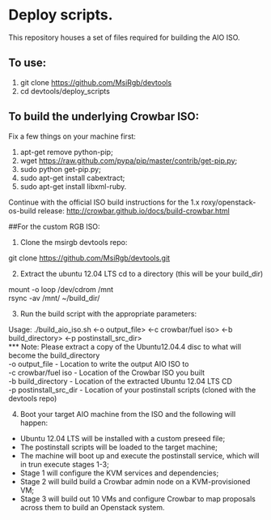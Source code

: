 # Deploy scripts.
This repository houses a set of files required for building the AIO ISO.

## To use:
1. git clone https://github.com/MsiRgb/devtools
2. cd devtools/deploy_scripts

## To build the underlying Crowbar ISO:
Fix a few things on your machine first:

1. apt-get remove python-pip;
2. wget https://raw.github.com/pypa/pip/master/contrib/get-pip.py;
3. sudo python get-pip.py;
4. sudo apt-get install cabextract;
5. sudo apt-get install libxml-ruby.


Continue with the official ISO build instructions for the 1.x roxy/openstack-os-build release:
  http://crowbar.github.io/docs/build-crowbar.html

##For the custom RGB ISO:
1. Clone the msirgb devtools repo:

  git clone https://github.com/MsiRgb/devtools.git

2. Extract the ubuntu 12.04 LTS cd to a directory (this will be your build_dir)

  mount -o loop /dev/cdrom /mnt  
  rsync -av /mnt/ ~/build_dir/

3. Run the build script with the appropriate parameters:

  Usage: ./build_aio_iso.sh <-o output_file> <-c crowbar/fuel iso> <-b build_directory> <-p postinstall_src_dir>  
  *** Note: Please extract a copy of the Ubuntu12.04.4 disc to what will become the build_directory  
   -o output_file          - Location to write the output AIO ISO to  
   -c crowbar/fuel iso     - Location of the Crowbar ISO you built  
   -b build_directory      - Location of the extracted Ubuntu 12.04 LTS CD  
   -p postinstall_src_dir  - Location of your postinstall scripts (cloned with the devtools repo)


4. Boot your target AIO machine from the ISO and the following will happen:
  * Ubuntu 12.04 LTS will be installed with a custom preseed file;
  * The postinstall scripts will be loaded to the target machine;
  * The machine will boot up and execute the postinstall service, which will in trun execute stages 1-3;
  * Stage 1 will configure the KVM services and dependencies;
  * Stage 2 will build build a Crowbar admin node on a KVM-provisioned VM;
  * Stage 3 will build out 10 VMs and configure Crowbar to map proposals across them to build an Openstack system.


